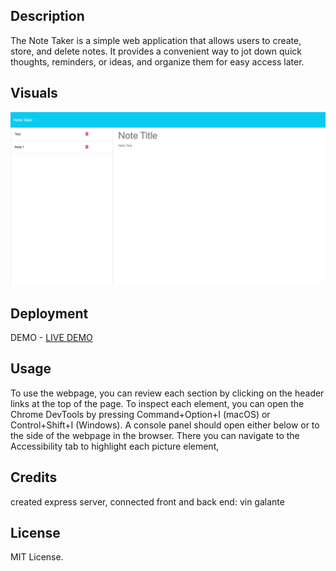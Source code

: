 
## Description

The Note Taker is a simple web application that allows users to create, store, and delete notes. It provides a convenient way to jot down quick thoughts, reminders, or ideas, and organize them for easy access later.
## Visuals

<img src="./public/assets/images/note.png" >



## Deployment

DEMO - [LIVE DEMO]('https://note-taker-app-mv8m.onrender.com/')

## Usage

To use the webpage, you can review each section by clicking on the header links at the top of the page. To inspect each element, you can open the Chrome DevTools by pressing Command+Option+I (macOS) or Control+Shift+I (Windows). A console panel should open either below or to the side of the webpage in the browser. There you can navigate to the Accessibility tab to highlight each picture element,

## Credits

created express server, connected front and back end: vin galante

## License

MIT License.
